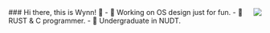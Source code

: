 <img align='right' src="https://github-readme-stats.vercel.app/api?username=leo-frank&hide_border=true&show_icons=true&theme=dark">
### Hi there, this is Wynn! 👋
- 🔭 Working on OS design just for fun.
- 🌱 RUST & C programmer.
- 🤔 Undergraduate in NUDT.
